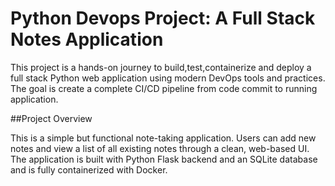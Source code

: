 # Python Devops Project: A Full Stack Notes Application

This project is a hands-on journey to build,test,containerize and deploy a full stack Python web application using modern DevOps tools and practices. The goal is create a complete CI/CD pipeline from code commit to running application.

##Project Overview

This is a simple but functional note-taking application. Users can add new notes and view a list of all existing notes through a clean, web-based UI. The application is built with Python Flask backend and an SQLite database and is fully containerized with Docker.
